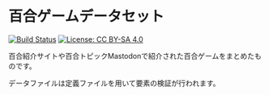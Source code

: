 # 百合ゲームデータセット

[![Build Status](https://travis-ci.org/yuritopia-net/game-data.svg?branch=master)](https://travis-ci.org/yuritopia-net/game-data)
[![License: CC BY-SA 4.0](https://img.shields.io/badge/License-CC%20BY--SA%204.0-lightgrey.svg)](http://creativecommons.org/licenses/by-sa/4.0/)

百合紹介サイトや百合トピックMastodonで紹介された百合ゲームをまとめたものです。

データファイルは定義ファイルを用いて要素の検証が行われます。

